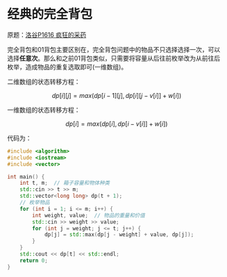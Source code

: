 # 经典的完全背包

[//]: # (UTF-8)

原题：[洛谷P1616 疯狂的采药](https://www.luogu.com.cn/problem/P1616)

完全背包和01背包主要区别在，完全背包问题中的物品不只选择选择一次，可以选择**任意次**。那么和之前01背包类似，只需要将容量从后往前枚举改为从前往后枚举，造成物品的重复选取即可(一维数组)。

二维数组的状态转移方程：

$$
dp[i][j] = max(dp[i-1][j], dp[i][j-v[i]]+w[i])
$$

一维数组的状态转移方程：

$$
dp[i] = max(dp[i], dp[i-v[i]]+w[i])
$$

代码为：

```c++
#include <algorithm>
#include <iostream>
#include <vector>

int main() {
    int t, m;  // 箱子容量和物体种类
    std::cin >> t >> m;
    std::vector<long long> dp(t + 1);
    // 枚举物品
    for (int i = 1; i <= m; i++) {
        int weight, value;  // 物品的重量和价值
        std::cin >> weight >> value;
        for (int j = weight; j <= t; j++) {
            dp[j] = std::max(dp[j - weight] + value, dp[j]);
        }
    }
    std::cout << dp[t] << std::endl;
    return 0;
}
```
